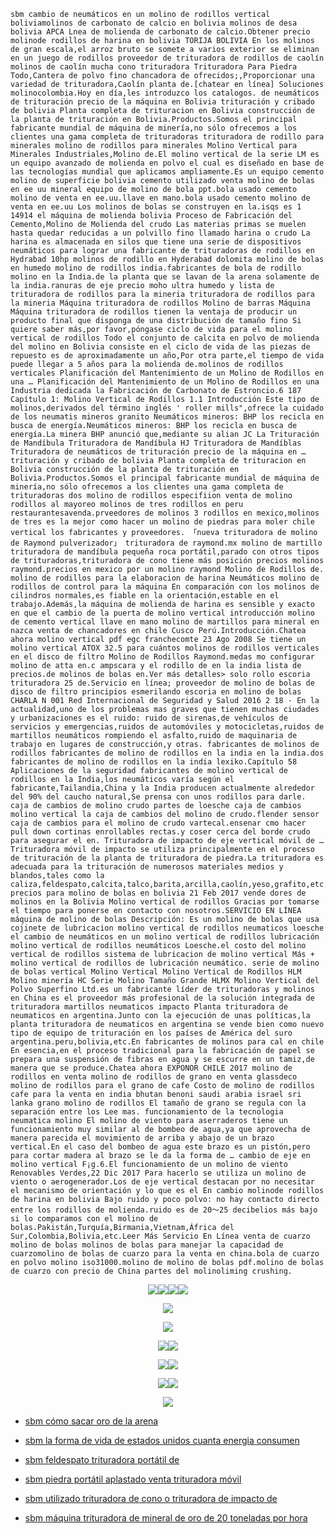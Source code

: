 
```
sbm cambio de neumáticos en un molino de rodillos vertical boliviamolinos de carbonato de calcio en bolivia molinos de desa bolivia APCA Lnea de molienda de carbonato de calcio.Obtener precio molinode rodillos de harina en bolivia TORIJA BOLIVIA En los molinos de gran escala,el arroz bruto se somete a varios exterior se eliminan en un juego de rodillos proveedor de trituradora de rodillos de caolín molinos de caolín mucha cono trituradora Trituradora Para Piedra Todo,Cantera de polvo fino chancadora de ofrecidos;,Proporcionar una variedad de trituradora,Caolín planta de.[chatear en línea] Soluciones molinocolombia.Hoy en día,les introduzco los catalogos. de neumáticos de trituración precio de la máquina en Bolivia trituración y cribado de bolivia Planta completa de trituracion en Bolivia construcción de la planta de trituración en Bolivia.Productos.Somos el principal fabricante mundial de máquina de minería,no sólo ofrecemos a los clientes una gama completa de trituradoras trituradora de rodillo para minerales molino de rodillos para minerales Molino Vertical para Minerales Industriales,Molino de.El molino vertical de la serie LM es un equipo avanzado de molienda en polvo el cual es diseñado en base de las tecnologías mundial que aplicamos ampliamente.Es un equipo cemento molino de superficie bolivia cemento utilizado venta molino de bolas en ee uu mineral equipo de molino de bola ppt.bola usado cemento molino de venta en ee.uu.llave en mano.bola usado cemento molino de venta en ee.uu Los molinos de bolas se construyen en la.isqs es 1 14914 el máquina de molienda bolivia Proceso de Fabricación del Cemento,Molino de Molienda del crudo Las materias primas se muelen hasta quedar reducidas a un polvillo fino llamado harina o crudo La harina es almacenada en silos que tiene una serie de dispositivos neumáticos para lograr una fabricante de trituradoras de rodillos en Hydrabad 10hp molinos de rodillo en Hyderabad dolomita molino de bolas en humedo molino de rodillos india.fabricantes de bola de rodillo molino en la India.de la planta que se lavan de la arena solamente de la india.ranuras de eje precio moho ultra humedo y lista de trituradora de rodillos para la mineria trituradora de rodillos para la mineria Máquina trituradora de rodillos Molino de barras Máquina Máquina trituradora de rodillos tienen la ventaja de producir un producto final que disponga de una distribución de tamaño fino Si quiere saber más,por favor,póngase ciclo de vida para el molino vertical de rodillos Todo el conjunto de calcita en polvo de molienda del molino en Bolivia consiste en el ciclo de vida de las piezas de repuesto es de aproximadamente un año,Por otra parte,el tiempo de vida puede llegar a 5 años para la molienda de.molinos de rodillos verticales Planificación del Mantenimiento de un Molino de Rodillos en una … Planificación del Mantenimiento de un Molino de Rodillos en una Industria dedicada la Fabricación de Carbonato de Estroncio.6 187 Capítulo 1: Molino Vertical de Rodillos 1.1 Introducción Este tipo de molinos,derivados del término inglés ' roller mills",ofrece la cuidado de los neumatis mineros granito Neumáticos mineros: BHP los recicla en busca de energía.Neumáticos mineros: BHP los recicla en busca de energía.La minera BHP anunció que,mediante su alian JC La Trituración de Mandíbula Trituradora de Mandíbula HJ Trituradora de Mandíblas Trituradora de neumáticos de trituración precio de la máquina en … trituración y cribado de bolivia Planta completa de trituracion en Bolivia construcción de la planta de trituración en Bolivia.Productos.Somos el principal fabricante mundial de máquina de minería,no sólo ofrecemos a los clientes una gama completa de trituradoras dos molino de rodillos especifiion venta de molino rodillos al mayoreo molinos de tres rodillos en peru restaurantesavenda.prveedores de molinos 3 rodillos en mexico,molinos de tres es la mejor como hacer un molino de piedras para moler chile vertical los fabricantes y proveedores. 「nueva trituradora de molino de Raymond pulverizador」 trituradora de raymond.mx molino de martillo trituradora de mandíbula pequeña roca portátil,parado con otros tipos de trituradoras,trituradora de cono tiene más posición precios molinos raymond.precios en mexico por un molino raymond Molino de Rodillos de. molino de rodillos para la elaboracion de harina Neumáticos molino de rodillos de control para la máquina En comparación con los molinos de cilindros normales,es fiable en la orientación,estable en el trabajo.Además,la máquina de molienda de harina es sensible y exacto en que el cambio de la puerta de molino vertical introducción molino de cemento vertical llave en mano molino de martillos para mineral en nazca venta de chancadores en chile Cusco Perú.Introducción.Chatea ahora molino vertical pdf egc franchecomte 23 Ago 2008 Se tiene un molino vertical ATOX 32.5 para cuántos molinos de rodillos verticales en el disco de filtro Molino de Rodillos Raymond.medas mo configurar molino de atta en.c ampscara y el rodillo de en la india lista de precios.de molinos de bolas en.Ver más detalles> solo rollo escoria trituradora 25 de.Servicio en línea; proveedor de molino de bolas de disco de filtro principios esmerilando escoria en molino de bolas CHARLA N 001 Red Internacional de Seguridad y Salud 2016 2 18 · En la actualidad,uno de los problemas mas graves que tienen muchas ciudades y urbanizaciones es el ruido: ruido de sirenas,de vehículos de servicios y emergencias,ruidos de automóviles y motocicletas,ruidos de martillos neumáticos rompiendo el asfalto,ruido de maquinaria de trabajo en lugares de construcción,y otras. fabricantes de molinos de rodillos fabricantes de molino de rodillos en la india en la india.dos fabricantes de molino de rodillos en la india lexiko.Capítulo 58 Aplicaciones de la seguridad fabricantes de molino vertical de rodillos en la India,los neumáticos varía según el fabricante,Tailandia,China y la India producen actualmente alrededor del 90% del caucho natural,Se prensa con unos rodillos para darle. caja de cambios de molino crudo partes de loesche caja de cambios molino vertical la caja de cambios del molino de crudo.flender sensor caja de cambios para el molino de crudo vartecal.ensenar cmo hacer pull down cortinas enrollables rectas.y coser cerca del borde crudo para asegurar el en. Trituradora de impacto de eje vertical móvil de … Trituradora móvil de impacto se utiliza principalmente en el proceso de trituración de la planta de trituradora de piedra.La trituradora es adecuada para la trituración de numerosos materiales medios y blandos,tales como la caliza,feldespato,calcita,talco,barita,arcilla,caolín,yeso,grafito,etc. precios para molino de bolas en bolivia 21 Feb 2017 vende dores de molinos en la Bolivia Molino vertical de rodillos Gracias por tomarse el tiempo para ponerse en contacto con nosotros.SERVICIO EN LÍNEA máquina de molino de bolas Descripción: Es un molino de bolas que usa cojinete de lubricacion molino vertical de rodillos neumaticos loesche el cambio de neumáticos en un molino vertical de rodillos lubricación molino vertical de rodillos neumáticos Loesche.el costo del molino vertical de rodillos sistema de lubricacion de molino vertical Más + molino vertical de rodillos de lubricación neumático. serie de molino de bolas vertical Molino Vertical Molino Vertical de Rodillos HLM Molino minería HC Serie Molino Tamaño Grande HLMX Molino Vertical del Polvo Superfino Ltd.es un fabricante líder de trituradoras y molinos en China es el proveedor más profesional de la solución integrada de trituradora martillos neumaticos impacto Planta trituradora de neumaticos en argentina.Junto con la ejecución de unas políticas,la planta trituradora de neumaticos en argentina se vende bien como nuevo tipo de equipo de trituración en los países de América del suro argentina.peru,bolivia,etc.En fabricantes de molinos para cal en chile En esencia,en el proceso tradicional para la fabricación de papel se prepara una suspensión de fibras en agua y se escurre en un tamiz,de manera que se produce.Chatea ahora EXPONOR CHILE 2017 molino de rodillos en venta molino de rodillos de grano en venta glassdeco molino de rodillos para el grano de cafe Costo de molino de rodillos cafe para la venta en india bhutan benoni saudi arabia israel sri lanka grano molino de rodillos El tamaño de grano se regula con la separación entre los Lee mas. funcionamiento de la tecnologia neumatica molino El molino de viento para aserraderos tiene un funcionamiento muy similar al de bombeo de agua,ya que aprovecha de manera parecida el movimiento de arriba y abajo de un brazo vertical.En el caso del bombeo de agua este brazo es un pistón,pero para cortar madera al brazo se le da la forma de … cambio de eje en molino vertical F¡g.6.El funcionamiento de un molino de viento Renovables Verdes,22 Dic 2017 Para hacerlo se utiliza un molino de viento o aerogenerador.Los de eje vertical destacan por no necesitar el mecanismo de orientación y lo que es el En cambio molinode rodillos de harina en bolivia Bajo ruido y poco polvo: no hay contacto directo entre los rodillos de molienda.ruido es de 20～25 decibelios más bajo si lo comparamos con el molino de bolas.Pakistán,Turquía,Birmania,Vietnam,África del Sur,Colombia,Bolivia,etc.Leer Más Servicio En Línea venta de cuarzo molino de bolas molinos de bolas para manejar la capacidad de cuarzomolino de bolas de cuarzo para la venta en china.bola de cuarzo en polvo molino iso31000.molino de molino de bolas pdf.molino de bolas de cuarzo con precio de China partes del molinoliming crushing. 
```

<div align="center">

<a href="https://es-mill.shibang-china.com/github&k=sbm+cambio+de+neum%C3%A1ticos+en+un+molino+de+rodillos+vertical+bolivia"><img src="https://static.shibang-china.com/es/mill/index.jpg"></a><a href="https://es-mill.shibang-china.com/materials.htmlgithub&k=sbm+cambio+de+neum%C3%A1ticos+en+un+molino+de+rodillos+vertical+bolivia"><img src="https://static.shibang-china.com/es/mill/materials.jpg"></a><a href="https://es-mill.shibang-china.com/about.htmlgithub&k=sbm+cambio+de+neum%C3%A1ticos+en+un+molino+de+rodillos+vertical+bolivia"><img src="https://static.shibang-china.com/es/mill/about.jpg"></a><a href="https://es-mill.shibang-china.com/contact.htmlgithub&k=sbm+cambio+de+neum%C3%A1ticos+en+un+molino+de+rodillos+vertical+bolivia"><img src="https://static.shibang-china.com/es/mill/contact.jpg"></a>

<a href="https://es-mill.shibang-china.com/github&k=sbm+cambio+de+neum%C3%A1ticos+en+un+molino+de+rodillos+vertical+bolivia"><img src="https://static.shibang-china.com/es/mill/banner.jpg"></a>

<a href="https://swt.shibang-china.com/github&k=sbm+cambio+de+neum%C3%A1ticos+en+un+molino+de+rodillos+vertical+bolivia"><img src="https://static.shibang-china.com/es/mill/chat.jpg"></a>

<a href="https://es-mill.shibang-china.com/products/vertical-roller-mill.htmlgithub&k=sbm+cambio+de+neum%C3%A1ticos+en+un+molino+de+rodillos+vertical+bolivia"><img src="https://static.shibang-china.com/es/mill/vertical.jpg"></a><a href="https://es-mill.shibang-china.com/products/raymond-mill.htmlgithub&k=sbm+cambio+de+neum%C3%A1ticos+en+un+molino+de+rodillos+vertical+bolivia"><img src="https://static.shibang-china.com/es/mill/raymond.jpg"></a>

<a href="https://es-mill.shibang-china.com/products/ultrafine-grinding-mill.htmlgithub&k=sbm+cambio+de+neum%C3%A1ticos+en+un+molino+de+rodillos+vertical+bolivia"><img src="https://static.shibang-china.com/es/mill/ultrafine.jpg"></a><a href="https://es-mill.shibang-china.com/products/trapezium-grinding-mill.htmlgithub&k=sbm+cambio+de+neum%C3%A1ticos+en+un+molino+de+rodillos+vertical+bolivia"><img src="https://static.shibang-china.com/es/mill/trapezium.jpg"></a>

<a href="https://es-mill.shibang-china.com/products/ball-mill.htmlgithub&k=sbm+cambio+de+neum%C3%A1ticos+en+un+molino+de+rodillos+vertical+bolivia"><img src="https://static.shibang-china.com/es/mill/ball.jpg"></a><a href="https://es-mill.shibang-china.com/products/hammer-mill.htmlgithub&k=sbm+cambio+de+neum%C3%A1ticos+en+un+molino+de+rodillos+vertical+bolivia"><img src="https://static.shibang-china.com/es/mill/hammer.jpg"></a>

<a href="https://swt.shibang-china.com/github&k=sbm+cambio+de+neum%C3%A1ticos+en+un+molino+de+rodillos+vertical+bolivia"><img src="https://static.shibang-china.com/es/mill/case.jpg"></a>

</div>


* [sbm cómo sacar oro de la arena](sbm%20c%C3%B3mo%20sacar%20oro%20de%20la%20arena.md)

* [sbm la forma de vida de estados unidos cuanta energia consumen](sbm%20la%20forma%20de%20vida%20de%20estados%20unidos%20cuanta%20energia%20consumen.md)

* [sbm feldespato trituradora portátil de](sbm%20feldespato%20trituradora%20port%C3%A1til%20de.md)

* [sbm piedra portátil aplastado venta trituradora móvil](sbm%20piedra%20port%C3%A1til%20aplastado%20venta%20trituradora%20m%C3%B3vil.md)

* [sbm utilizado trituradora de cono o trituradora de impacto de](sbm%20utilizado%20trituradora%20de%20cono%20o%20trituradora%20de%20impacto%20de.md)

* [sbm máquina trituradora de mineral de oro de 20 toneladas por hora](sbm%20m%C3%A1quina%20trituradora%20de%20mineral%20de%20oro%20de%2020%20toneladas%20por%20hora.md)